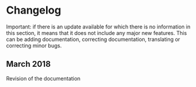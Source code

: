 # Changelog

Important: if there is an update available for which there is no information in this section, it means that it does not include any major new features. This can be adding documentation, correcting documentation, translating or correcting minor bugs.

## March 2018

Revision of the documentation
